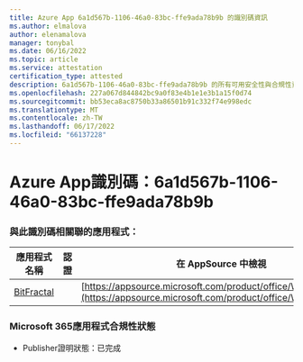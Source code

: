 ```yaml
---
title: Azure App 6a1d567b-1106-46a0-83bc-ffe9ada78b9b 的識別碼資訊
ms.author: elmalova
author: elenamalova
manager: tonybal
ms.date: 06/16/2022
ms.topic: article
ms.service: attestation
certification_type: attested
description: 6a1d567b-1106-46a0-83bc-ffe9ada78b9b 的所有可用安全性與合規性資訊。
ms.openlocfilehash: 227a067d844842bc9a0f83e4b1e1e3b1a15f0d74
ms.sourcegitcommit: bb53eca8ac8750b33a86501b91c332f74e998edc
ms.translationtype: MT
ms.contentlocale: zh-TW
ms.lasthandoff: 06/17/2022
ms.locfileid: "66137228"
---
```

# <a name="azure-app-id-6a1d567b-1106-46a0-83bc-ffe9ada78b9b"></a>Azure App識別碼：6a1d567b-1106-46a0-83bc-ffe9ada78b9b


### <a name="apps-associated-with-this-id"></a>與此識別碼相關聯的應用程式：
| **應用程式名稱** | **認證** | **在 AppSource 中檢視** |
|--------------|---------------|-----------------------|
| [BitFractal](../forward/WA200004172.md) |  | [https://appsource.microsoft.com/product/office/WA200004172](https://appsource.microsoft.com/product/office/WA200004172) |

### <a name="microsoft-365-app-compliance-status"></a>Microsoft 365應用程式合規性狀態
- Publisher證明狀態：已完成
